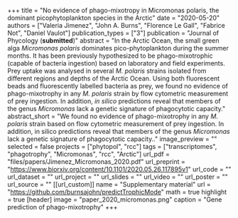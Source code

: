 +++
title = "No evidence of phago-mixotropy in Micromonas polaris, the dominant picophytoplankton species in the Arctic"
date = "2020-05-20"
authors = ["Valeria Jimenez", "John A. Burns", "Florence Le Gall", "Fabrice Not", "Daniel Vaulot"]
publication_types = ["3"]
publication = "Journal of Phycology (**submitted**)"
abstract = "In the Arctic Ocean, the small green alga *Micromonas polaris* dominates pico-phytoplankton during the summer months. It has been previously hypothesized to be phago-mixotrophic (capable of bacteria ingestion) based on laboratory and field experiments. Prey uptake was analysed in several *M. polaris* strains isolated from different regions and depths of the Arctic Ocean. Using both fluorescent beads and fluorescently labelled bacteria as prey, we found no evidence of phago-mixotrophy in any *M. polaris* strain by flow cytometric measurement of prey ingestion. In addition, *in silico* predictions reveal that members of the genus *Micromonas* lack a genetic signature of phagocytotic capacity."
abstract_short = "We found no evidence of phago-mixotrophy in any *M. polaris* strain based on flow cytometric measurement of prey ingestion. In addition, in silico predictions reveal that members of the genus *Micromonas* lack a genetic signature of phagocytotic capacity.."
image_preview = ""
selected = false
projects = ["phytopol", "rcc"]
tags = ["transcriptomes", "phagotrophy", "Micromonas", "rcc", "Arctic"]
url_pdf = "files/papers/Jimenez_Micromonas_2020.pdf"
url_preprint = "https://www.biorxiv.org/content/10.1101/2020.05.26.117895v1"
url_code = ""
url_dataset = ""
url_project = ""
url_slides = ""
url_video = ""
url_poster = ""
url_source = ""
[[url_custom]]
    name = "Supplementary material"
    url = "https://github.com/burnsajohn/predictTrophicMode"
math = true
highlight = true
[header]
image = "paper_2020_micromonas.png"
caption = "Gene prediction of phago-mixotrophy"
+++
